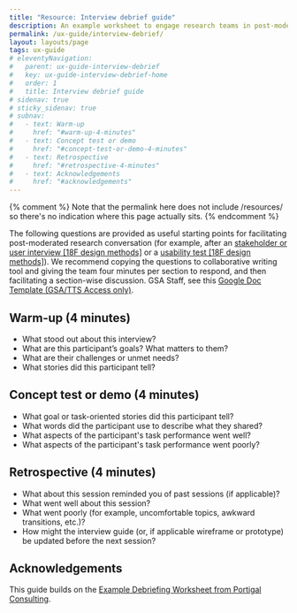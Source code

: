 ```yaml
---
title: "Resource: Interview debrief guide"
description: An example worksheet to engage research teams in post-moderated research conversation
permalink: /ux-guide/interview-debrief/
layout: layouts/page
tags: ux-guide
# eleventyNavigation: 
#   parent: ux-guide-interview-debrief
#   key: ux-guide-interview-debrief-home
#   order: 1
#   title: Interview debrief guide
# sidenav: true
# sticky_sidenav: true
# subnav:
#   - text: Warm-up
#     href: "#warm-up-4-minutes"
#   - text: Concept test or demo
#     href: "#concept-test-or-demo-4-minutes"
#   - text: Retrospective
#     href: "#retrospective-4-minutes"
#   - text: Acknowledgements
#     href: "#acknowledgements"
---
```

{% comment %}
Note that the permalink here does not include /resources/ so there's no indication where this page actually sits.
{% endcomment %}

The following questions are provided as useful starting points for facilitating post-moderated research conversation (for example, after an [stakeholder or user interview [18F design methods]](https://guides.18f.gov/methods/discover/stakeholder-and-user-interviews/) or a [usability test [18F design methods]](https://guides.18f.gov/methods/validate/usability-testing/)). We recommend copying the questions to collaborative writing tool and giving the team four minutes per section to respond, and then facilitating a section-wise discussion. GSA Staff, see this [Google Doc Template (GSA/TTS Access only)](https://docs.google.com/document/d/1f5Ue2vbeg4-95EevvlURzvl6yMLwMOXtiNwe6OMnb9E/edit#).

## Warm-up (4 minutes)
- What stood out about this interview?
- What are this participant’s goals? What matters to them?
- What are their challenges or unmet needs?
- What stories did this participant tell?

## Concept test or demo (4 minutes)
- What goal or task-oriented stories did this participant tell?
- What words did the participant use to describe what they shared?
- What aspects of the participant's task performance went well?
- What aspects of the participant's task performance went poorly?

## Retrospective (4 minutes)
- What about this session reminded you of past sessions (if applicable)?
- What went well about this session?
- What went poorly (for example, uncomfortable topics, awkward transitions, etc.)?
- How might the interview guide (or, if applicable wireframe or prototype) be updated before the next session?

## Acknowledgements
This guide builds on the [Example Debriefing Worksheet from Portigal Consulting](https://portigal.com/wp-content/uploads/2023/07/Portigal-Consulting-Debriefing-Worksheets.pdf).
